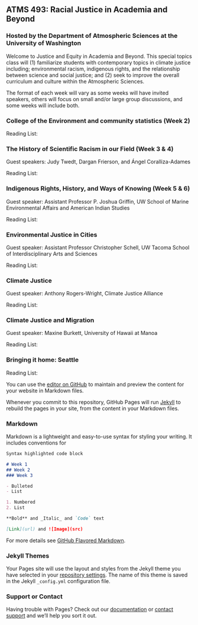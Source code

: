 ## ATMS 493: Racial Justice in Academia and Beyond 
### Hosted by the Department of Atmospheric Sciences at the University of Washington

Welcome to Justice and Equity in Academia and Beyond.  This special topics class will (1) familiarize students with contemporary topics in climate justice including; environmental racism, indigenous rights, and the relationship between science and social justice; and (2) seek to improve the overall curriculum and culture within the Atmospheric Sciences. 
  
The format of each week will vary as some weeks will have invited speakers, others will focus on small and/or large group discussions, and some weeks will include both. 

### College of the Environment and community statistics (Week 2)
Reading List: 

### The History of Scientific Racism in our Field (Week 3 & 4)
Guest speakers: Judy Twedt, Dargan Frierson, and Ángel Coralliza-Adames

Reading List: 

### Indigenous Rights, History, and Ways of Knowing (Week 5 & 6)
Guest speaker: Assistant Professor P. Joshua Griffin, UW School of Marine Environmental Affairs and American Indian Studies

Reading List: 

### Environmental Justice in Cities
Guest speaker: Assistant Professor Christopher Schell, UW Tacoma School of Interdisciplinary Arts and Sciences 

Reading List: 

### Climate Justice 
Guest speaker: Anthony Rogers-Wright, Climate Justice Alliance

Reading List: 

### Climate Justice and Migration 
Guest speaker: Maxine Burkett, University of Hawaii at Manoa

Reading List: 

### Bringing it home: Seattle 
Reading List: 


You can use the [editor on GitHub](https://github.com/kbren/Racial_justice_atmos_sci_UW/edit/gh-pages/index.md) to maintain and preview the content for your website in Markdown files.

Whenever you commit to this repository, GitHub Pages will run [Jekyll](https://jekyllrb.com/) to rebuild the pages in your site, from the content in your Markdown files.

### Markdown

Markdown is a lightweight and easy-to-use syntax for styling your writing. It includes conventions for

```markdown
Syntax highlighted code block

# Week 1 
## Week 2
### Week 3

- Bulleted
- List

1. Numbered
2. List

**Bold** and _Italic_ and `Code` text

[Link](url) and ![Image](src)
```

For more details see [GitHub Flavored Markdown](https://guides.github.com/features/mastering-markdown/).

### Jekyll Themes

Your Pages site will use the layout and styles from the Jekyll theme you have selected in your [repository settings](https://github.com/kbren/Racial_justice_atmos_sci_UW/settings). The name of this theme is saved in the Jekyll `_config.yml` configuration file.

### Support or Contact

Having trouble with Pages? Check out our [documentation](https://docs.github.com/categories/github-pages-basics/) or [contact support](https://github.com/contact) and we’ll help you sort it out.
